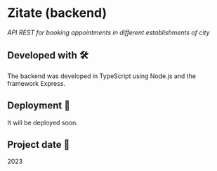 # Zitate (backend)

_API REST for booking appointments in different establishments of city_




## Developed with 🛠️

The backend was developed in TypeScript using Node.js and the framework Express.




## Deployment 🚀

It will be deployed soon.




## Project date 📌

2023
